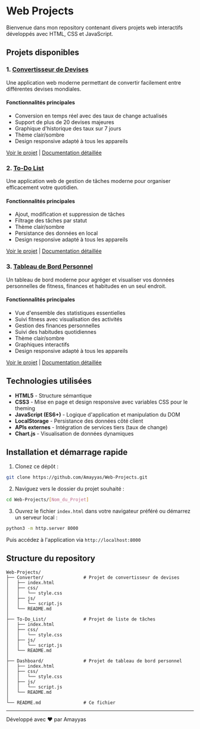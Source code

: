 # Web Projects

Bienvenue dans mon repository contenant divers projets web interactifs développés avec HTML, CSS et JavaScript.

## Projets disponibles

### 1. [Convertisseur de Devises](./Converter/)

Une application web moderne permettant de convertir facilement entre différentes devises mondiales.

#### Fonctionnalités principales
- Conversion en temps réel avec des taux de change actualisés
- Support de plus de 20 devises majeures
- Graphique d'historique des taux sur 7 jours
- Thème clair/sombre
- Design responsive adapté à tous les appareils

[Voir le projet](./Converter/) | [Documentation détaillée](./Converter/README.md)

### 2. [To-Do List](./To-Do_List/)

Une application web de gestion de tâches moderne pour organiser efficacement votre quotidien.

#### Fonctionnalités principales
- Ajout, modification et suppression de tâches
- Filtrage des tâches par statut
- Thème clair/sombre
- Persistance des données en local
- Design responsive adapté à tous les appareils

[Voir le projet](./To-Do_List/) | [Documentation détaillée](./To-Do_List/README.md)

### 3. [Tableau de Bord Personnel](./Dashboard/)

Un tableau de bord moderne pour agréger et visualiser vos données personnelles de fitness, finances et habitudes en un seul endroit.

#### Fonctionnalités principales
- Vue d'ensemble des statistiques essentielles
- Suivi fitness avec visualisation des activités
- Gestion des finances personnelles
- Suivi des habitudes quotidiennes
- Thème clair/sombre
- Graphiques interactifs
- Design responsive adapté à tous les appareils

[Voir le projet](./Dashboard/) | [Documentation détaillée](./Dashboard/README.md)

## Technologies utilisées

- **HTML5** - Structure sémantique
- **CSS3** - Mise en page et design responsive avec variables CSS pour le theming
- **JavaScript (ES6+)** - Logique d'application et manipulation du DOM
- **LocalStorage** - Persistance des données côté client
- **APIs externes** - Intégration de services tiers (taux de change)
- **Chart.js** - Visualisation de données dynamiques

## Installation et démarrage rapide

1. Clonez ce dépôt :
```bash
git clone https://github.com/Amayyas/Web-Projects.git
```

2. Naviguez vers le dossier du projet souhaité :
```bash
cd Web-Projects/[Nom_du_Projet]
```

3. Ouvrez le fichier `index.html` dans votre navigateur préféré ou démarrez un serveur local :
```bash
python3 -m http.server 8000
```
Puis accédez à l'application via `http://localhost:8000`

## Structure du repository

```
Web-Projects/
├── Converter/               # Projet de convertisseur de devises
│   ├── index.html
│   ├── css/
│   │   └── style.css
│   ├── js/
│   │   └── script.js
│   └── README.md
│
├── To-Do_List/              # Projet de liste de tâches
│   ├── index.html
│   ├── css/
│   │   └── style.css
│   ├── js/
│   │   └── script.js
│   └── README.md
│
├── Dashboard/               # Projet de tableau de bord personnel
│   ├── index.html
│   ├── css/
│   │   └── style.css
│   ├── js/
│   │   └── script.js
│   └── README.md
│
└── README.md                # Ce fichier
```

---

Développé avec ❤️ par Amayyas